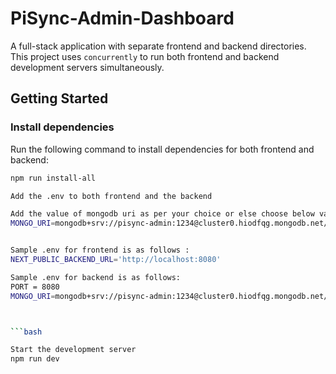 # PiSync-Admin-Dashboard



A full-stack application with separate frontend and backend directories. This project uses `concurrently` to run both frontend and backend development servers simultaneously.

## Getting Started

### Install dependencies

Run the following command to install dependencies for both frontend and backend:

```bash
npm run install-all

Add the .env to both frontend and the backend

Add the value of mongodb uri as per your choice or else choose below value 
MONGO_URI=mongodb+srv://pisync-admin:1234@cluster0.hiodfqg.mongodb.net/


Sample .env for frontend is as follows :
NEXT_PUBLIC_BACKEND_URL='http://localhost:8080'

Sample .env for backend is as follows:
PORT = 8080
MONGO_URI=mongodb+srv://pisync-admin:1234@cluster0.hiodfqg.mongodb.net/



```bash 

Start the development server
npm run dev

